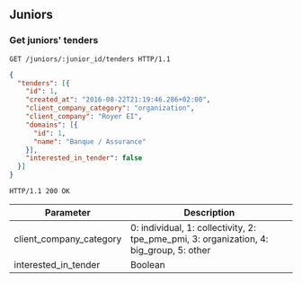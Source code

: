 ## Juniors
### Get juniors' tenders

```http
GET /juniors/:junior_id/tenders HTTP/1.1
```

```json
{
  "tenders": [{
    "id": 1,
    "created_at": "2016-08-22T21:19:46.286+02:00",
    "client_company_category": "organization",
    "client_company": "Royer EI",
    "domains": [{
      "id": 1,
      "name": "Banque / Assurance"
    }],
    "interested_in_tender": false
  }]
}
```

```http
HTTP/1.1 200 OK
```

Parameter               | Description
----------------------- | ------
client_company_category | 0: individual, 1: collectivity, 2: tpe_pme_pmi, 3: organization, 4: big_group, 5: other
interested_in_tender    | Boolean
